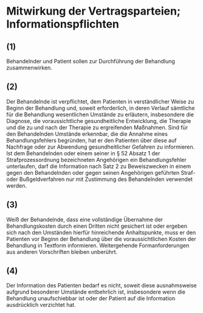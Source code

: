 # Mitwirkung der Vertragsparteien; Informationspflichten



## (1)

 Behandelnder und Patient sollen zur Durchführung der Behandlung zusammenwirken.

## (2)

 Der Behandelnde ist verpflichtet, dem Patienten in verständlicher Weise zu Beginn der Behandlung und, soweit erforderlich, in deren Verlauf sämtliche für die Behandlung wesentlichen Umstände zu erläutern, insbesondere die Diagnose, die voraussichtliche gesundheitliche Entwicklung, die Therapie und die zu und nach der Therapie zu ergreifenden Maßnahmen. Sind für den Behandelnden Umstände erkennbar, die die Annahme eines Behandlungsfehlers begründen, hat er den Patienten über diese auf Nachfrage oder zur Abwendung gesundheitlicher Gefahren zu informieren. Ist dem Behandelnden oder einem seiner in § 52 Absatz 1 der Strafprozessordnung bezeichneten Angehörigen ein Behandlungsfehler unterlaufen, darf die Information nach Satz 2 zu Beweiszwecken in einem gegen den Behandelnden oder gegen seinen Angehörigen geführten Straf- oder Bußgeldverfahren nur mit Zustimmung des Behandelnden verwendet werden.

## (3)

 Weiß der Behandelnde, dass eine vollständige Übernahme der Behandlungskosten durch einen Dritten nicht gesichert ist oder ergeben sich nach den Umständen hierfür hinreichende Anhaltspunkte, muss er den Patienten vor Beginn der Behandlung über die voraussichtlichen Kosten der Behandlung in Textform informieren. Weitergehende Formanforderungen aus anderen Vorschriften bleiben unberührt.

## (4)

 Der Information des Patienten bedarf es nicht, soweit diese ausnahmsweise aufgrund besonderer Umstände entbehrlich ist, insbesondere wenn die Behandlung unaufschiebbar ist oder der Patient auf die Information ausdrücklich verzichtet hat. 

